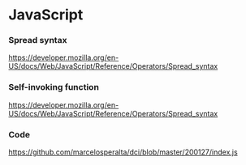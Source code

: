 # JavaScript

### Spread syntax

https://developer.mozilla.org/en-US/docs/Web/JavaScript/Reference/Operators/Spread_syntax

### Self-invoking function

https://developer.mozilla.org/en-US/docs/Web/JavaScript/Reference/Operators/Spread_syntax

### Code

https://github.com/marcelosperalta/dci/blob/master/200127/index.js

